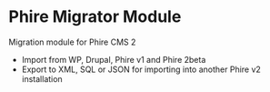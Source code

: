 Phire Migrator Module
=====================

Migration module for Phire CMS 2

* Import from WP, Drupal, Phire v1 and Phire 2beta
* Export to XML, SQL or JSON for importing into another Phire v2 installation

